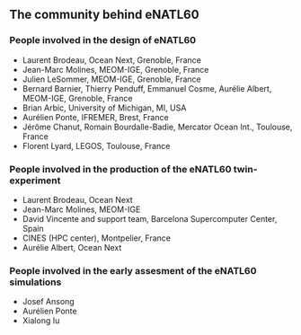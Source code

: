 ## The community behind eNATL60

### People involved in the design of eNATL60
 - Laurent Brodeau, Ocean Next, Grenoble, France
 - Jean-Marc Molines, MEOM-IGE, Grenoble, France
 - Julien LeSommer, MEOM-IGE, Grenoble, France
 - Bernard Barnier, Thierry Penduff, Emmanuel Cosme, Aurélie Albert, MEOM-IGE, Grenoble, France
 - Brian Arbic, University of Michigan, MI, USA
 - Aurélien Ponte, IFREMER, Brest, France
 - Jérôme Chanut, Romain Bourdalle-Badie, Mercator Ocean Int., Toulouse, France
 - Florent Lyard, LEGOS, Toulouse, France
 
### People involved in the production of the eNATL60 twin-experiment
 - Laurent Brodeau, Ocean Next
 - Jean-Marc Molines, MEOM-IGE
 - David Vincente and support team, Barcelona Supercomputer Center, Spain
 - CINES (HPC center), Montpelier, France
 - Aurélie Albert, Ocean Next

### People involved in the early assesment of the eNATL60 simulations
 - Josef Ansong
 - Aurélien Ponte
 - Xialong Iu
 

